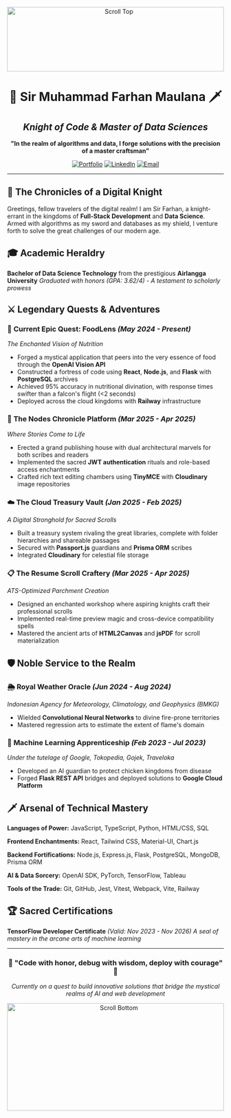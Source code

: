 <p align="center">
  <img src="https://res.cloudinary.com/dgndmndq3/image/upload/v1748353479/top-scroll_pcvcjs.png" alt="Scroll Top" width="100%" height="150" />
</p>

<div align="center">

# 🏰 Sir Muhammad Farhan Maulana 🗡️

## _Knight of Code & Master of Data Sciences_

**"In the realm of algorithms and data, I forge solutions with the precision of a master craftsman"**

[![Portfolio](https://img.shields.io/badge/🏰_Royal_Castle-farhanm.site-gold?style=for-the-badge)](https://farhanm.site/)
[![LinkedIn](https://img.shields.io/badge/🤝_Guild_Network-LinkedIn-blue?style=for-the-badge)](https://linkedin.com/in/muhamma-farhan-m)
[![Email](https://img.shields.io/badge/📜_Send_Raven-farhanmaulana.dev@gmail.com-red?style=for-the-badge)](mailto:farhanmaulana.dev@gmail.com)

</div>

---

## 📜 **The Chronicles of a Digital Knight**

Greetings, fellow travelers of the digital realm! I am Sir Farhan, a knight-errant in the kingdoms of **Full-Stack Development** and **Data Science**. Armed with algorithms as my sword and databases as my shield, I venture forth to solve the great challenges of our modern age.

## 🎓 **Academic Heraldry**

**Bachelor of Data Science Technology** from the prestigious **Airlangga University**
_Graduated with honors (GPA: 3.62/4) - A testament to scholarly prowess_

## ⚔️ **Legendary Quests & Adventures**

### 🔮 **Current Epic Quest: FoodLens** _(May 2024 - Present)_

_The Enchanted Vision of Nutrition_

- Forged a mystical application that peers into the very essence of food through the **OpenAI Vision API**
- Constructed a fortress of code using **React**, **Node.js**, and **Flask** with **PostgreSQL** archives
- Achieved 95% accuracy in nutritional divination, with response times swifter than a falcon's flight (<2 seconds)
- Deployed across the cloud kingdoms with **Railway** infrastructure

### 📰 **The Nodes Chronicle Platform** _(Mar 2025 - Apr 2025)_

_Where Stories Come to Life_

- Erected a grand publishing house with dual architectural marvels for both scribes and readers
- Implemented the sacred **JWT authentication** rituals and role-based access enchantments
- Crafted rich text editing chambers using **TinyMCE** with **Cloudinary** image repositories

### ☁️ **The Cloud Treasury Vault** _(Jan 2025 - Feb 2025)_

_A Digital Stronghold for Sacred Scrolls_

- Built a treasury system rivaling the great libraries, complete with folder hierarchies and shareable passages
- Secured with **Passport.js** guardians and **Prisma ORM** scribes
- Integrated **Cloudinary** for celestial file storage

### 📋 **The Resume Scroll Craftery** _(Mar 2025 - Apr 2025)_

_ATS-Optimized Parchment Creation_

- Designed an enchanted workshop where aspiring knights craft their professional scrolls
- Implemented real-time preview magic and cross-device compatibility spells
- Mastered the ancient arts of **HTML2Canvas** and **jsPDF** for scroll materialization

## 🛡️ **Noble Service to the Realm**

### 🌦️ **Royal Weather Oracle** _(Jun 2024 - Aug 2024)_

_Indonesian Agency for Meteorology, Climatology, and Geophysics (BMKG)_

- Wielded **Convolutional Neural Networks** to divine fire-prone territories
- Mastered regression arts to estimate the extent of flame's domain

### 🤖 **Machine Learning Apprenticeship** _(Feb 2023 - Jul 2023)_

_Under the tutelage of Google, Tokopedia, Gojek, Traveloka_

- Developed an AI guardian to protect chicken kingdoms from disease
- Forged **Flask REST API** bridges and deployed solutions to **Google Cloud Platform**

## 🗡️ **Arsenal of Technical Mastery**

**Languages of Power:** JavaScript, TypeScript, Python, HTML/CSS, SQL

**Frontend Enchantments:** React, Tailwind CSS, Material-UI, Chart.js

**Backend Fortifications:** Node.js, Express.js, Flask, PostgreSQL, MongoDB, Prisma ORM

**AI & Data Sorcery:** OpenAI SDK, PyTorch, TensorFlow, Tableau

**Tools of the Trade:** Git, GitHub, Jest, Vitest, Webpack, Vite, Railway

## 🏆 **Sacred Certifications**

**TensorFlow Developer Certificate** _(Valid: Nov 2023 - Nov 2026)_
_A seal of mastery in the arcane arts of machine learning_

---

<div align="center">

### 🌟 **"Code with honor, debug with wisdom, deploy with courage"** 🌟

_Currently on a quest to build innovative solutions that bridge the mystical realms of AI and web development_

</div>

<p align="center">
  <img src="https://res.cloudinary.com/dgndmndq3/image/upload/v1748353479/bottom-scroll_lfao57.png" alt="Scroll Bottom" width="100%" height="250" />
</p>
